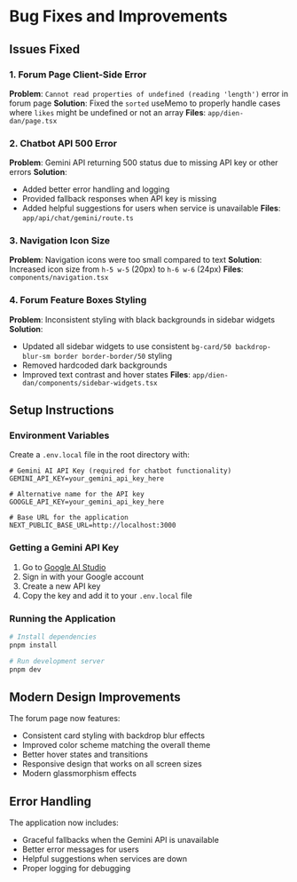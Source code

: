 # Bug Fixes and Improvements

## Issues Fixed

### 1. Forum Page Client-Side Error
**Problem**: `Cannot read properties of undefined (reading 'length')` error in forum page
**Solution**: Fixed the `sorted` useMemo to properly handle cases where `likes` might be undefined or not an array
**Files**: `app/dien-dan/page.tsx`

### 2. Chatbot API 500 Error
**Problem**: Gemini API returning 500 status due to missing API key or other errors
**Solution**: 
- Added better error handling and logging
- Provided fallback responses when API key is missing
- Added helpful suggestions for users when service is unavailable
**Files**: `app/api/chat/gemini/route.ts`

### 3. Navigation Icon Size
**Problem**: Navigation icons were too small compared to text
**Solution**: Increased icon size from `h-5 w-5` (20px) to `h-6 w-6` (24px)
**Files**: `components/navigation.tsx`

### 4. Forum Feature Boxes Styling
**Problem**: Inconsistent styling with black backgrounds in sidebar widgets
**Solution**: 
- Updated all sidebar widgets to use consistent `bg-card/50 backdrop-blur-sm border border-border/50` styling
- Removed hardcoded dark backgrounds
- Improved text contrast and hover states
**Files**: `app/dien-dan/components/sidebar-widgets.tsx`

## Setup Instructions

### Environment Variables
Create a `.env.local` file in the root directory with:

```env
# Gemini AI API Key (required for chatbot functionality)
GEMINI_API_KEY=your_gemini_api_key_here

# Alternative name for the API key
GOOGLE_API_KEY=your_gemini_api_key_here

# Base URL for the application
NEXT_PUBLIC_BASE_URL=http://localhost:3000
```

### Getting a Gemini API Key
1. Go to [Google AI Studio](https://aistudio.google.com/)
2. Sign in with your Google account
3. Create a new API key
4. Copy the key and add it to your `.env.local` file

### Running the Application
```bash
# Install dependencies
pnpm install

# Run development server
pnpm dev
```

## Modern Design Improvements

The forum page now features:
- Consistent card styling with backdrop blur effects
- Improved color scheme matching the overall theme
- Better hover states and transitions
- Responsive design that works on all screen sizes
- Modern glassmorphism effects

## Error Handling

The application now includes:
- Graceful fallbacks when the Gemini API is unavailable
- Better error messages for users
- Helpful suggestions when services are down
- Proper logging for debugging